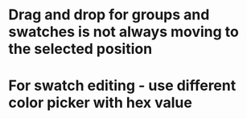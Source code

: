 
# Drag and drop for groups and swatches is not always moving to the selected position
# For swatch editing - use different color picker with hex value